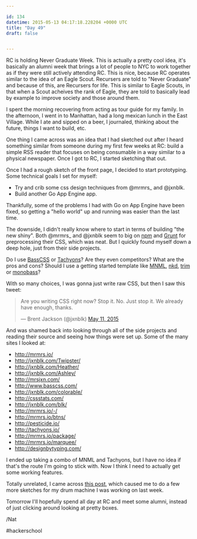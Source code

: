 ```yaml
---

id: 134
datetime: 2015-05-13 04:17:18.228204 +0000 UTC
title: "Day 49"
draft: false


---
```


RC is holding Never Graduate Week. This is actually a pretty cool idea, it's basically an alumni week that brings a lot of people to NYC to work together as if they were still actively attending RC. This is nice, because RC operates similar to the idea of an Eagle Scout. Recursers are told to "Never Graduate" and because of this, are Recursers for life. This is similar to Eagle Scouts, in that when a Scout acheives the rank of Eagle, they are told to basically lead by example to improve society and those around them.

I spent the morning recovering from acting as tour guide for my family. In the afternoon, I went in to Manhattan, had a long mexican lunch in the East Village. While I ate and sipped on a beer, I journaled, thinking about the future, things I want to build, etc.

One thing I came across was an idea that I had sketched out after I heard something similar from someone during my first few weeks at RC: build a simple RSS reader that focuses on being consumable in a way similar to a physical newspaper. Once I got to RC, I started sketching that out.

Once I had a rough sketch of the front page, I decided to start prototyping. Some technical goals I set for myself: 

 - Try and crib some css design techniques from @mrmrs_ and @jxnblk.
 - Build another Go App Engine app.

Thankfully, some of the problems I had with Go on App Engine have been fixed, so getting a "hello world" up and running was easier than the last time.

The downside, I didn't really know where to start in terms of building "the new shiny". Both @mrmrs_ and @jxnblk seem to big on [npm](https://www.npmjs.com/) and [Grunt](http://gruntjs.com/) for preprocessing their CSS, which was neat. But I quickly found myself down a deep hole, just from their side projects.

Do I use [BassCSS](http://www.basscss.com/) or [Tachyons](http://tachyons.io/)? Are they even competitors? What are the pros and cons? Should I use a getting started template like [MNML](https://github.com/mrmrs/mnml), [nkd](http://nkd.cc/), [trim](https://github.com/mrmrs/trim) or [monobass](https://github.com/basscss/monobass)? 

With so many choices, I was gonna just write raw CSS, but then I saw this tweet:

<blockquote class="twitter-tweet" lang="en"><p lang="en" dir="ltr">Are you writing CSS right now?&#10;&#10;Stop it. No. Just stop it. We already have enough, thanks.</p>&mdash; Brent Jackson (@jxnblk) <a href="https://twitter.com/jxnblk/status/597836898174926848">May 11, 2015</a></blockquote>
<script async src="//platform.twitter.com/widgets.js" charset="utf-8"></script>

And was shamed back into looking through all of the side projects and reading their source and seeing how things were set up. Some of the many sites I looked at:

 - http://mrmrs.io/
 - http://jxnblk.com/Twipster/
 - http://jxnblk.com/Heather/
 - http://jxnblk.com/Ashley/
 - http://mrsjxn.com/
 - http://www.basscss.com/
 - http://jxnblk.com/colorable/
 - http://cssstats.com/
 - http://jxnblk.com/blk/
 - http://mrmrs.io/-/
 - http://mrmrs.io/btns/
 - http://pesticide.io/
 - http://tachyons.io/
 - http://mrmrs.io/package/
 - http://mrmrs.io/marquee/
 - http://designbytyping.com/

I ended up taking a combo of MNML and Tachyons, but I have no idea if that's the route I'm going to stick with. Now I think I need to actually get some working features.

Totally unrelated, I came across [this post](http://jxnblk.tumblr.com/post/210090110/nnn-mono-iphone-synth-love-this-minimalist), which caused me to do a few more sketches for my drum machine I was working on last week.

Tomorrow I'll hopefully spend all day at RC and meet some alumni, instead of just clicking around looking at pretty boxes.

/Nat

#hackerschool
